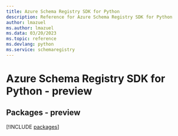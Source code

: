 ```yaml
---
title: Azure Schema Registry SDK for Python
description: Reference for Azure Schema Registry SDK for Python
author: lmazuel
ms.author: lmazuel
ms.data: 03/20/2023
ms.topic: reference
ms.devlang: python
ms.service: schemaregistry
---
```

# Azure Schema Registry SDK for Python - preview
## Packages - preview
[!INCLUDE [packages](schema-registry-index.md)]